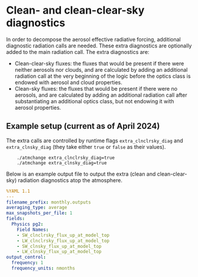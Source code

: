 # Clean- and clean-clear-sky diagnostics

In order to decompose the aerosol effective radiative forcing, additional diagnostic radiation calls are needed.
These extra diagnostics are optionally added to the main radiation call. The extra diagnostics are:

- Clean-clear-sky fluxes: the fluxes that would be present if there were neither aerosols nor clouds, and are calculated by adding an additional radiation call at the very beginning of the logic before the optics class is endowed with aerosol and cloud properties.
- Clean-sky fluxes: the fluxes that would be present if there were no aerosols, and are calculated by adding an additional radiation call after substantiating an additional optics class, but not endowing it with aerosol properties.

## Example setup (current as of April 2024)

The extra calls are controlled by runtime flags `extra_clnclrsky_diag` and `extra_clnsky_diag` (they take either `true` or `false` as their values).

```shell
    ./atmchange extra_clnclrsky_diag=true
    ./atmchange extra_clnsky_diag=true
```

Below is an example output file to output the extra (clean and clean-clear-sky) radiation diagnostics atop the atmosphere.

```yaml
%YAML 1.1
---
filename_prefix: monthly.outputs
averaging_type: average
max_snapshots_per_file: 1
fields:
  Physics pg2:
    Field Names:
    - SW_clnclrsky_flux_up_at_model_top
    - LW_clnclrsky_flux_up_at_model_top
    - SW_clnsky_flux_up_at_model_top
    - LW_clnsky_flux_up_at_model_top
output_control:
  frequency: 1
  frequency_units: nmonths

```
